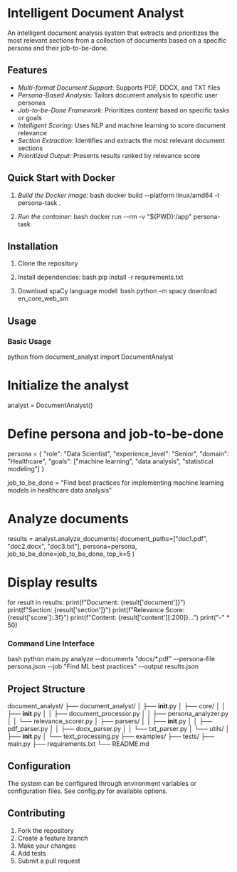 # Intelligent Document Analyst

An intelligent document analysis system that extracts and prioritizes the most relevant sections from a collection of documents based on a specific persona and their job-to-be-done.

## Features

- *Multi-format Document Support*: Supports PDF, DOCX, and TXT files
- *Persona-Based Analysis*: Tailors document analysis to specific user personas
- *Job-to-be-Done Framework*: Prioritizes content based on specific tasks or goals
- *Intelligent Scoring*: Uses NLP and machine learning to score document relevance
- *Section Extraction*: Identifies and extracts the most relevant document sections
- *Prioritized Output*: Presents results ranked by relevance score


## Quick Start with Docker

1. *Build the Docker image:*
   bash
   docker build --platform linux/amd64 -t persona-task .
   

2. *Run the container:*
   bash
   docker run --rm -v "${PWD}:/app" persona-task      
   




## Installation

1. Clone the repository
2. Install dependencies:
bash
pip install -r requirements.txt


3. Download spaCy language model:
bash
python -m spacy download en_core_web_sm


## Usage

### Basic Usage

python
from document_analyst import DocumentAnalyst

# Initialize the analyst
analyst = DocumentAnalyst()

# Define persona and job-to-be-done
persona = {
    "role": "Data Scientist",
    "experience_level": "Senior",
    "domain": "Healthcare",
    "goals": ["machine learning", "data analysis", "statistical modeling"]
}

job_to_be_done = "Find best practices for implementing machine learning models in healthcare data analysis"

# Analyze documents
results = analyst.analyze_documents(
    document_paths=["doc1.pdf", "doc2.docx", "doc3.txt"],
    persona=persona,
    job_to_be_done=job_to_be_done,
    top_k=5
)

# Display results
for result in results:
    print(f"Document: {result['document']}")
    print(f"Section: {result['section']}")
    print(f"Relevance Score: {result['score']:.3f}")
    print(f"Content: {result['content'][:200]}...")
    print("-" * 50)


### Command Line Interface

bash
python main.py analyze --documents "docs/*.pdf" --persona-file persona.json --job "Find ML best practices" --output results.json


## Project Structure


document_analyst/
├── document_analyst/
│   ├── __init__.py
│   ├── core/
│   │   ├── __init__.py
│   │   ├── document_processor.py
│   │   ├── persona_analyzer.py
│   │   └── relevance_scorer.py
│   ├── parsers/
│   │   ├── __init__.py
│   │   ├── pdf_parser.py
│   │   ├── docx_parser.py
│   │   └── txt_parser.py
│   └── utils/
│       ├── __init__.py
│       └── text_processing.py
├── examples/
├── tests/
├── main.py
├── requirements.txt
└── README.md


## Configuration

The system can be configured through environment variables or configuration files. See config.py for available options.

## Contributing

1. Fork the repository
2. Create a feature branch
3. Make your changes
4. Add tests
5. Submit a pull request